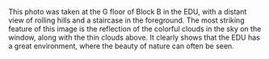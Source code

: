 This photo was taken at the G floor of Block B in the EDU, with a distant view of rolling hills and a staircase in the foreground. The most striking feature of this image is the reflection of the colorful clouds in the sky on the window, along with the thin clouds above. It clearly shows that the EDU has a great environment, where the beauty of nature can often be seen.